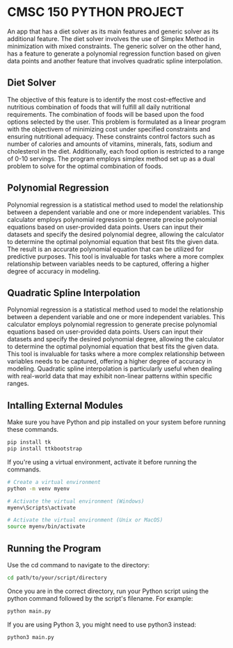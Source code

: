 # CMSC 150 PYTHON PROJECT

An app that has a diet solver as its main features and generic solver as its additional feature. 
The diet solver involves the use of Simplex Method in minimization with mixed constraints. 
The generic solver on the other hand, has a feature to generate a polynomial regression function based on given data points
and another feature that involves quadratic spline interpolation.

## Diet Solver

The objective of this feature is to identify the most cost-effective and nutritious combination of foods that will fulfill all daily nutritional requirements.
The combination of foods will be based upon the food options selected by the user.
This problem is formulated as a linear program with the objectivem of minimizing cost under specified constraints and ensuring nutritional adequacy. 
These constraints control factors such as number of calories and amounts of vitamins, minerals, fats, sodium and cholesterol in the diet. 
Additionally, each food option is restricted to a range of 0-10 servings. 
The program employs simplex method set up as a dual problem to solve for the optimal combination of foods.

## Polynomial Regression

Polynomial regression is a statistical method used to model the relationship between a dependent variable and one or more independent variables. This calculator employs polynomial regression to generate precise polynomial equations based on user-provided data points. Users can input their datasets and specify the desired polynomial degree, allowing the calculator to determine the optimal polynomial equation that best fits the given data. The result is an accurate polynomial equation that can be utilized for predictive purposes. This tool is invaluable for tasks where a more complex relationship between variables needs to be captured, offering a higher degree of accuracy in modeling. 


## Quadratic Spline Interpolation

Polynomial regression is a statistical method used to model the relationship between a dependent variable and one or more independent variables. This calculator employs polynomial regression to generate precise polynomial equations based on user-provided data points. Users can input their datasets and specify the desired polynomial degree, allowing the calculator to determine the optimal polynomial equation that best fits the given data. This tool is invaluable for tasks where a more complex relationship between variables needs to be captured, offering a higher degree of accuracy in modeling. Quadratic spline interpolation is particularly useful when dealing with real-world data that may exhibit non-linear patterns within specific ranges.

## Intalling External Modules

Make sure you have Python and pip installed on your system before running these commands. 
```bash
pip install tk
pip install ttkbootstrap
```
 If you're using a virtual environment, activate it before running the commands.
 ```bash
# Create a virtual environment
python -m venv myenv

# Activate the virtual environment (Windows)
myenv\Scripts\activate

# Activate the virtual environment (Unix or MacOS)
source myenv/bin/activate
```
## Running the Program
Use the cd command to navigate to the directory:
```bash
cd path/to/your/script/directory
```
Once you are in the correct directory, run your Python script using the python command followed by the script's filename. For example:
```bash
python main.py
```
If you are using Python 3, you might need to use python3 instead:
```bash
python3 main.py
```
